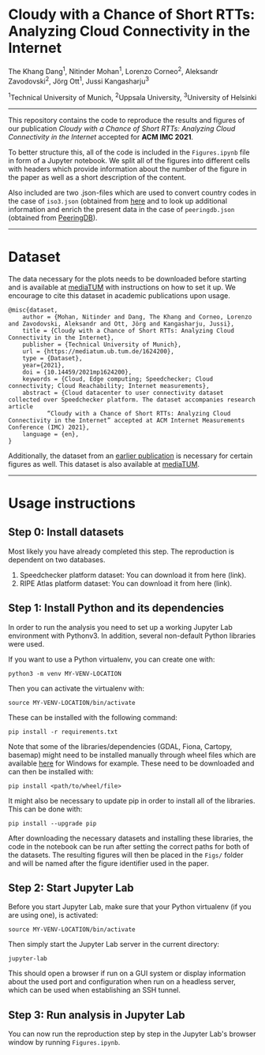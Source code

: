 # Cloudy with a Chance of Short RTTs: Analyzing Cloud Connectivity in the Internet

The Khang Dang<sup>1</sup>, Nitinder Mohan<sup>1</sup>, Lorenzo Corneo<sup>2</sup>, 
Aleksandr Zavodovski<sup>2</sup>, Jörg Ott<sup>1</sup>, Jussi Kangasharju<sup>3</sup>

<sup>1</sup>Technical University of Munich, <sup>2</sup>Uppsala University, <sup>3</sup>University of Helsinki

---

This repository contains the code to reproduce the results and figures of our publication *Cloudy with a Chance of 
Short RTTs: Analyzing Cloud Connectivity in the Internet* accepted for **ACM IMC 2021**.

To better structure this, all of the code is included in the `Figures.ipynb` file in form of a Jupyter notebook.
We split all of the figures into different cells with headers which provide information about the number of the
figure in the paper as well as a short description of the content.

Also included are two .json-files which are used to convert country codes in the case of `iso3.json` 
(obtained from [here](http://country.io/iso3.json) and to look up additional information and enrich
 the present data in the case of `peeringdb.json` (obtained from [PeeringDB](https://peeringdb.com/api/net)).

---

# Dataset

The data necessary for the plots needs to be downloaded before starting and
is available at [mediaTUM]() with instructions on how to set it up. 
We encourage to cite this dataset in academic publications upon usage.

```
@misc{dataset, 
	author = {Mohan, Nitinder and Dang, The Khang and Corneo, Lorenzo and Zavodovski, Aleksandr and Ott, Jörg and Kangasharju, Jussi},
	title = {Cloudy with a Chance of Short RTTs: Analyzing Cloud Connectivity in the Internet},
	publisher = {Technical University of Munich},
	url = {https://mediatum.ub.tum.de/1624200},
	type = {Dataset},
	year={2021},
	doi = {10.14459/2021mp1624200},
	keywords = {Cloud, Edge computing; Speedchecker; Cloud connectivity; Cloud Reachability; Internet measurements},
	abstract = {Cloud datacenter to user connectivity dataset collected over Speedchecker platform. The dataset accompanies research article 
		   “Cloudy with a Chance of Short RTTs: Analyzing Cloud Connectivity in the Internet” accepted at ACM Internet Measurements Conference (IMC) 2021},
	language = {en},
}
```

Additionally, the dataset from an [earlier publication](https://github.com/lorenzocorneo/surrounded-by-the-clouds) is necessary for certain
figures as well. This dataset is also available at [mediaTUM](https://mediatum.ub.tum.de/1593899).

---

# Usage instructions

## Step 0: Install datasets

Most likely you have already completed this step. 
The reproduction is dependent on two databases. 

1. Speedchecker platform dataset: You can download it from here (link).
2. RIPE Atlas platform dataset: You can download it from here (link).

## Step 1: Install Python and its dependencies

In order to run the analysis you need to set up a working Jupyter Lab environment with Pythonv3. In addition, several non-default Python libraries were used. 

If you want to use a Python virtualenv, you can create one with:

```shell
python3 -m venv MY-VENV-LOCATION
```

Then you can activate the virtualenv with:

```shell
source MY-VENV-LOCATION/bin/activate
```

These can be installed with the following command:

```
pip install -r requirements.txt
```

Note that some of the libraries/dependencies (GDAL, Fiona, Cartopy, basemap) might need to be installed manually through wheel files
which are available [here](https://www.lfd.uci.edu/~gohlke/pythonlibs/) for Windows for example. These need to be downloaded 
and can then be installed with:

```
pip install <path/to/wheel/file>
```

It might also be necessary to update pip in order to install all of the libraries. This can be done with:

```
pip install --upgrade pip
```

After downloading the necessary datasets and installing these libraries, the code in the notebook can be run after
setting the correct paths for both of the datasets. The resulting figures will then be placed in the `Figs/` folder 
and will be named after the figure identifier used in the paper.

## Step 2: Start Jupyter Lab

Before you start Jupyter Lab, make sure that your Python virtualenv (if you are using one), is activated:

```shell
source MY-VENV-LOCATION/bin/activate
```

Then simply start the Jupyter Lab server in the current directory:

```shell
jupyter-lab
```

This should open a browser if run on a GUI system or display information about the used port and configuration when run on a headless server, which can be used when establishing an SSH tunnel.


## Step 3: Run analysis in Jupyter Lab

You can now run the reproduction step by step in the Jupyter Lab's browser window by running `Figures.ipynb`.
